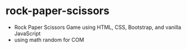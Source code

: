 # rock-paper-scissors
- Rock Paper Scissors Game using HTML, CSS, Bootstrap, and vanilla JavaScript
- using math random for COM 
